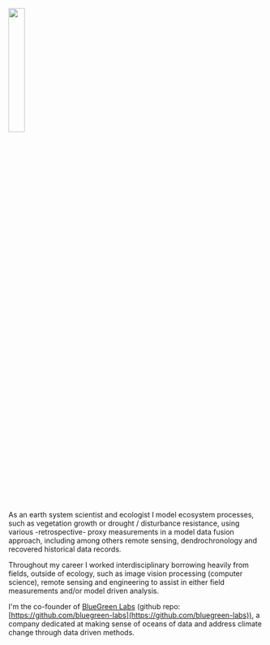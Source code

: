 
<p align="left">
  <a href="https://bluegreenlabs.org"><img src="https://bluegreenlabs.org/img/logo_text_small.png" width = 25% /></a>
</p>


As an earth system scientist and ecologist I model ecosystem processes, such as vegetation growth or drought / disturbance resistance, using various -retrospective- proxy measurements in a model data fusion approach, including among others remote sensing, dendrochronology and recovered historical data records.

Throughout my career I worked interdisciplinary borrowing heavily from fields, outside of ecology, such as image vision processing (computer science), remote sensing and engineering to assist in either field measurements and/or model driven analysis.

I'm the co-founder of [BlueGreen Labs](https://bluegreenlabs.org/) (github repo: [https://github.com/bluegreen-labs](https://github.com/bluegreen-labs)), a company dedicated at making sense of oceans of data and address climate change through data driven methods.

